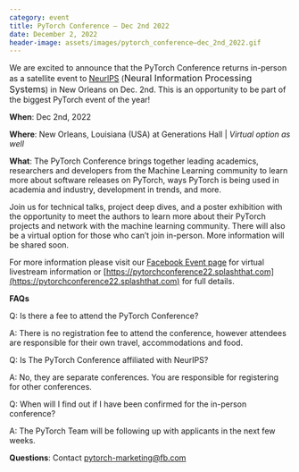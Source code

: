 ```yaml
---
category: event
title: PyTorch Conference – Dec 2nd 2022
date: December 2, 2022
header-image: assets/images/pytorch_conference–dec_2nd_2022.gif
---
```


We are excited to announce that the PyTorch Conference returns in-person as a satellite event to [NeurlPS](https://nips.cc/) (<font size="3">Neural Information Processing Systems</font>) in New Orleans on Dec. 2nd. This is an opportunity to be part of the biggest PyTorch event of the year!

**When**: Dec 2nd, 2022

**Where**: New Orleans, Louisiana (USA) at Generations Hall &#124; _Virtual option as well_

**What**: The PyTorch Conference brings together leading academics, researchers and developers from the Machine Learning community to learn more about software releases on PyTorch, ways PyTorch is being used in academia and industry, development in trends, and more.

Join us for technical talks, project deep dives, and a poster exhibition with the opportunity to meet the authors to learn more about their PyTorch projects and network with the machine learning community. There will also be a virtual option for those who can’t join in-person. More information will be shared soon.

For more information please visit our [Facebook Event page](https://fb.me/e/29RoWnqBX) for virtual livestream information or [https://pytorchconference22.splashthat.com](https://pytorchconference22.splashthat.com) for full details.

**FAQs**

Q: Is there a fee to attend the PyTorch Conference?

A: There is no registration fee to attend the conference, however attendees are responsible for their own travel, accommodations and food.

Q: Is The PyTorch Conference affiliated with NeurIPS?

A: No, they are separate conferences. You are responsible for registering for other conferences.

Q: When will I find out if I have been confirmed for the in-person conference?

A: The PyTorch Team will be following up with applicants in the next few weeks.

**Questions**: Contact pytorch-marketing@fb.com
